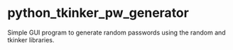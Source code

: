 # python_tkinker_pw_generator
Simple GUI program to generate random passwords using the random and tkinker libraries.
